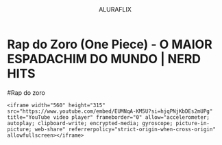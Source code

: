 <body>
    <header> ALURAFLIX</header>

   <h1>Rap do Zoro (One Piece) - O MAIOR ESPADACHIM DO MUNDO | NERD HITS </h1>
    <p>#Rap do zoro</p>

    <iframe width="560" height="315" src="https://www.youtube.com/embed/EUMNqA-KM5U?si=hjqPNjKbDEs2mUPg" title="YouTube video player" frameborder="0" allow="accelerometer; autoplay; clipboard-write; encrypted-media; gyroscope; picture-in-picture; web-share" referrerpolicy="strict-origin-when-cross-origin" allowfullscreen></iframe>